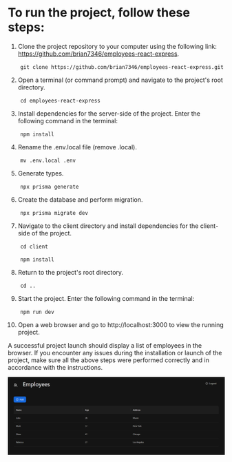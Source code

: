 # To run the project, follow these steps:

1. Clone the project repository to your computer using the following link: https://github.com/brian7346/employees-react-express.

```
    git clone https://github.com/brian7346/employees-react-express.git
```

2. Open a terminal (or command prompt) and navigate to the project's root directory.

```
    cd employees-react-express
```

3. Install dependencies for the server-side of the project. Enter the following command in the terminal:

```
    npm install
```

4. Rename the .env.local file (remove .local).

```
    mv .env.local .env
```

5. Generate types.

```
    npx prisma generate
```

6. Create the database and perform migration.

```
    npx prisma migrate dev
```

7. Navigate to the client directory and install dependencies for the client-side of the project.

```
    cd client
```

```
    npm install
```

8. Return to the project's root directory.

```
    cd ..
```

9. Start the project. Enter the following command in the terminal:

```
    npm run dev
```

10. Open a web browser and go to http://localhost:3000 to view the running project.

A successful project launch should display a list of employees in the browser. If you encounter any issues during the installation or launch of the project, make sure all the above steps were performed correctly and in accordance with the instructions.

![Example Homepage](/client/public/example.png 'This is a homepage.')

